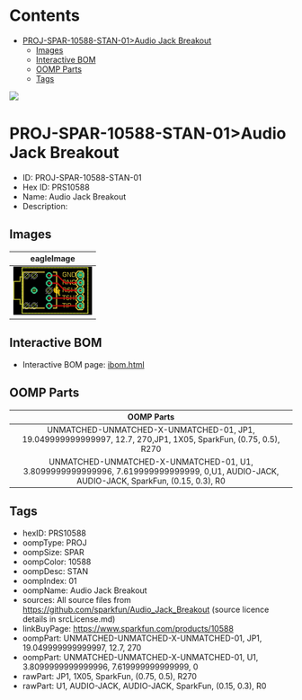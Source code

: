 



Contents
========

* [PROJ-SPAR-10588-STAN-01>Audio Jack Breakout](#proj-spar-10588-stan-01audio-jack-breakout)
	* [Images](#images)
	* [Interactive BOM](#interactive-bom)
	* [OOMP Parts](#oomp-parts)
	* [Tags](#tags)
  
![][im]
# PROJ-SPAR-10588-STAN-01>Audio Jack Breakout

- ID: PROJ-SPAR-10588-STAN-01
- Hex ID: PRS10588
- Name: Audio Jack Breakout
- Description: 

## Images
  
  

|eagleImage|
| :---: |
|[![eagleImage](eagleImage_140.png)](eagleImage_600.png)|

## Interactive BOM

- Interactive BOM page: [ibom.html](kicad/bom/ibom.html)

## OOMP Parts
  

|OOMP Parts|
| :---: |
|UNMATCHED-UNMATCHED-X-UNMATCHED-01, JP1, 19.049999999999997, 12.7, 270,JP1, 1X05, SparkFun, (0.75, 0.5), R270|
|UNMATCHED-UNMATCHED-X-UNMATCHED-01, U1, 3.8099999999999996, 7.619999999999999, 0,U1, AUDIO-JACK, AUDIO-JACK, SparkFun, (0.15, 0.3), R0|

## Tags

- hexID: PRS10588
- oompType: PROJ
- oompSize: SPAR
- oompColor: 10588
- oompDesc: STAN
- oompIndex: 01
- oompName: Audio Jack Breakout
- sources: All source files from https://github.com/sparkfun/Audio_Jack_Breakout (source licence details in srcLicense.md)
- linkBuyPage: https://www.sparkfun.com/products/10588
- oompPart: UNMATCHED-UNMATCHED-X-UNMATCHED-01, JP1, 19.049999999999997, 12.7, 270
- oompPart: UNMATCHED-UNMATCHED-X-UNMATCHED-01, U1, 3.8099999999999996, 7.619999999999999, 0
- rawPart: JP1, 1X05, SparkFun, (0.75, 0.5), R270
- rawPart: U1, AUDIO-JACK, AUDIO-JACK, SparkFun, (0.15, 0.3), R0



[im]: eagleImage_450.png
